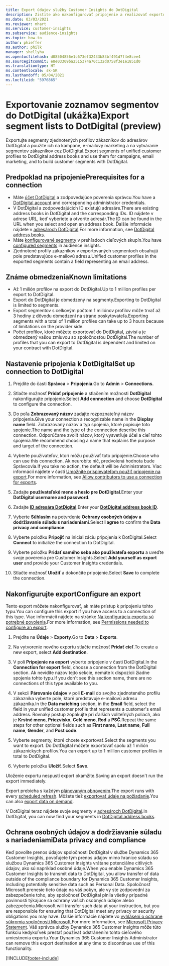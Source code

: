 ```yaml
---
title: Export údajov služby Customer Insights do DotDigital
description: Zistite ako nakonfigurovať pripojenie a realizovať exportovanie do DotDigital.
ms.date: 03/03/2021
ms.reviewer: mhart
ms.service: customer-insights
ms.subservice: audience-insights
ms.topic: how-to
author: pkieffer
ms.author: philk
manager: shellyha
ms.openlocfilehash: d08504856e1c673ef32433b83bf491d7f4e8cee4
ms.sourcegitcommit: e8e03309ba2515374a70c132d0758f3e1e1851d0
ms.translationtype: HT
ms.contentlocale: sk-SK
ms.lasthandoff: 05/04/2021
ms.locfileid: "5976865"
---
```

# <a name="export-segment-lists-to-dotdigital-preview"></a><span data-ttu-id="d309e-103">Exportovanie zoznamov segmentov do DotDigital (ukážka)</span><span class="sxs-lookup"><span data-stu-id="d309e-103">Export segment lists to DotDigital (preview)</span></span>

<span data-ttu-id="d309e-104">Exportujte segmenty zjednotených profilov zákazníkov do adresárov DotDigital a použite ich na kampane, e-mailový marketing a na vytváranie segmentov zákazníkov cez DotDigital.</span><span class="sxs-lookup"><span data-stu-id="d309e-104">Export segments of unified customer profiles to DotDigital address books and use them for campaigns, email marketing, and to build customer segments with DotDigital.</span></span> 

## <a name="prerequisites-for-a-connection"></a><span data-ttu-id="d309e-105">Predpoklad na pripojenie</span><span class="sxs-lookup"><span data-stu-id="d309e-105">Prerequisites for a connection</span></span>

-   <span data-ttu-id="d309e-106">Máte [účet DotDigital](https://dotdigital.com/) a zodpovedajúce poverenia správcu.</span><span class="sxs-lookup"><span data-stu-id="d309e-106">You have a [DotDigital account](https://dotdigital.com/) and corresponding administrator credentials.</span></span>
-   <span data-ttu-id="d309e-107">V DotDigital a zodpovedajúcich ID existujú adresáre.</span><span class="sxs-lookup"><span data-stu-id="d309e-107">There are existing address books in DotDigital and the corresponding IDs.</span></span> <span data-ttu-id="d309e-108">ID nájdete v adrese URL, keď vyberiete a otvoríte adresár.</span><span class="sxs-lookup"><span data-stu-id="d309e-108">The ID can be found in the URL when you select and open an address book.</span></span> <span data-ttu-id="d309e-109">Ďalšie informácie nájdete v [adresároch DotDigital](https://support.dotdigital.com/hc/articles/212211968-Creating-an-address-book).</span><span class="sxs-lookup"><span data-stu-id="d309e-109">For more information, see [DotDigital address books](https://support.dotdigital.com/hc/articles/212211968-Creating-an-address-book).</span></span>
-   <span data-ttu-id="d309e-110">Máte [konfigurované segmenty](segments.md) v prehľadoch cieľových skupín.</span><span class="sxs-lookup"><span data-stu-id="d309e-110">You have [configured segments](segments.md) in audience insights.</span></span>
-   <span data-ttu-id="d309e-111">Zjednotené profily zákazníkov v exportovaných segmentoch obsahujú pole predstavujúce e-mailovú adresu.</span><span class="sxs-lookup"><span data-stu-id="d309e-111">Unified customer profiles in the exported segments contain a field representing an email address.</span></span>

## <a name="known-limitations"></a><span data-ttu-id="d309e-112">Známe obmedzenia</span><span class="sxs-lookup"><span data-stu-id="d309e-112">Known limitations</span></span>

- <span data-ttu-id="d309e-113">Až 1 milión profilov na export do DotDigital.</span><span class="sxs-lookup"><span data-stu-id="d309e-113">Up to 1 million profiles per export to DotDigital.</span></span>
- <span data-ttu-id="d309e-114">Export do DotDigital je obmedzený na segmenty.</span><span class="sxs-lookup"><span data-stu-id="d309e-114">Exporting to DotDigital is limited to segments.</span></span>
- <span data-ttu-id="d309e-115">Export segmentov s celkovým počtom 1 miliónov profilov môže trvať až 3 hodiny z dôvodu obmedzení na strane poskytovateľa.</span><span class="sxs-lookup"><span data-stu-id="d309e-115">Exporting segments with a total of 1 million profiles can take up to 3 hours because of limitations on the provider side.</span></span> 
- <span data-ttu-id="d309e-116">Počet profilov, ktoré môžete exportovať do DotDigital, závisí a je obmedzený vašou zmluvou so spoločnosťou DotDigital.</span><span class="sxs-lookup"><span data-stu-id="d309e-116">The number of profiles that you can export to DotDigital is dependent and limited on your contract with DotDigital.</span></span>

## <a name="set-up-connection-to-dotdigital"></a><span data-ttu-id="d309e-117">Nastavenie pripojenia k DotDigital</span><span class="sxs-lookup"><span data-stu-id="d309e-117">Set up connection to DotDigital</span></span>

1. <span data-ttu-id="d309e-118">Prejdite do časti **Správca** > **Pripojenia**.</span><span class="sxs-lookup"><span data-stu-id="d309e-118">Go to **Admin** > **Connections**.</span></span>

1. <span data-ttu-id="d309e-119">Stlačte možnosť **Pridať pripojenie** a stlačením možnosti **DotDigital** nakonfigurujte pripojenie.</span><span class="sxs-lookup"><span data-stu-id="d309e-119">Select **Add connection** and choose **DotDigital** to configure the connection.</span></span>

1. <span data-ttu-id="d309e-120">Do poľa **Zobrazovaný názov** zadajte rozpoznateľný názov pripojenia.</span><span class="sxs-lookup"><span data-stu-id="d309e-120">Give your connection a recognizable name in the **Display name** field.</span></span> <span data-ttu-id="d309e-121">Zobrazovaný názov a typ spojenia, ktoré popisuje toto spojenie.</span><span class="sxs-lookup"><span data-stu-id="d309e-121">The name and the type of the connection describe this connection.</span></span> <span data-ttu-id="d309e-122">Odporúčame zvoliť názov, ktorý vysvetľuje účel a cieľ tohto spojenia.</span><span class="sxs-lookup"><span data-stu-id="d309e-122">We recommend choosing a name that explains the purpose and target of the connection.</span></span>

1. <span data-ttu-id="d309e-123">Vyberte používateľov, ktorí môžu používať toto pripojenie.</span><span class="sxs-lookup"><span data-stu-id="d309e-123">Choose who can use this connection.</span></span> <span data-ttu-id="d309e-124">Ak neurobíte nič, predvolená hodnota bude Správcovia.</span><span class="sxs-lookup"><span data-stu-id="d309e-124">If you take no action, the default will be Administrators.</span></span> <span data-ttu-id="d309e-125">Viac informácií nájdete v časti [Umožnite prispievateľom použiť pripojenie na export](connections.md#allow-contributors-to-use-a-connection-for-exports).</span><span class="sxs-lookup"><span data-stu-id="d309e-125">For more information, see [Allow contributors to use a connection for exports](connections.md#allow-contributors-to-use-a-connection-for-exports).</span></span>

1. <span data-ttu-id="d309e-126">Zadajte **používateľské meno a heslo pre DotDigital**.</span><span class="sxs-lookup"><span data-stu-id="d309e-126">Enter your **DotDigital username and password**.</span></span>

1. <span data-ttu-id="d309e-127">Zadajte **[ID adresára DotDigital](https://support.dotdigital.com/hc/articles/212211968-Creating-an-address-book)**.</span><span class="sxs-lookup"><span data-stu-id="d309e-127">Enter your **[DotDigital address book ID](https://support.dotdigital.com/hc/articles/212211968-Creating-an-address-book)**.</span></span>

1. <span data-ttu-id="d309e-128">Vyberte **Súhlasím** na potvrdenie **Ochrany osobných údajov a dodržiavanie súladu s nariadeniami**.</span><span class="sxs-lookup"><span data-stu-id="d309e-128">Select **I agree** to confirm the **Data privacy and compliance**.</span></span>

1. <span data-ttu-id="d309e-129">Vyberte položku **Pripojiť** na inicializáciu pripojenia k DotDigital.</span><span class="sxs-lookup"><span data-stu-id="d309e-129">Select **Connect** to initialize the connection to DotDigital.</span></span>

1. <span data-ttu-id="d309e-130">Vyberte položku **Pridať samého seba ako používateľa exportu** a uveďte svoje poverenia pre Customer Insights.</span><span class="sxs-lookup"><span data-stu-id="d309e-130">Select **Add yourself as export user** and provide your Customer Insights credentials.</span></span>

1. <span data-ttu-id="d309e-131">Stlačte možnosť **Uložiť** a dokončite pripojenie.</span><span class="sxs-lookup"><span data-stu-id="d309e-131">Select **Save** to complete the connection.</span></span> 

## <a name="configure-an-export"></a><span data-ttu-id="d309e-132">Nakonfigurujte export</span><span class="sxs-lookup"><span data-stu-id="d309e-132">Configure an export</span></span>

<span data-ttu-id="d309e-133">Tento export môžete nakonfigurovať, ak máte prístup k pripojeniu tohto typu.</span><span class="sxs-lookup"><span data-stu-id="d309e-133">You can configure this export if you have access to a connection of this type.</span></span> <span data-ttu-id="d309e-134">Viac informácií nájdete na stránke [Na konfiguráciu exportu sú potrebné povolenia](export-destinations.md#set-up-a-new-export).</span><span class="sxs-lookup"><span data-stu-id="d309e-134">For more information, see [Permissions needed to configure an export](export-destinations.md#set-up-a-new-export).</span></span>

1. <span data-ttu-id="d309e-135">Prejdite na **Údaje** > **Exporty**.</span><span class="sxs-lookup"><span data-stu-id="d309e-135">Go to **Data** > **Exports**.</span></span>

1. <span data-ttu-id="d309e-136">Na vytvorenie nového exportu stlačte možnosť **Pridať cieľ**.</span><span class="sxs-lookup"><span data-stu-id="d309e-136">To create a new export, select **Add destination**.</span></span>

1. <span data-ttu-id="d309e-137">V poli **Pripojenie na export** vyberte pripojenie v časti DotDigital.</span><span class="sxs-lookup"><span data-stu-id="d309e-137">In the **Connection for export** field, choose a connection from the DotDigital section.</span></span> <span data-ttu-id="d309e-138">Ak nevidíte názov tejto sekcie, nemáte k dispozícii žiadne spojenia tohto typu.</span><span class="sxs-lookup"><span data-stu-id="d309e-138">If you don't see this section name, there are no connections of this type available to you.</span></span>


1. <span data-ttu-id="d309e-139">V sekcii **Párovanie údajov** v poli **E-mail** do svojho zjednoteného profilu zákazníka vyberte pole, ktoré predstavuje e-mailovú adresu zákazníka.</span><span class="sxs-lookup"><span data-stu-id="d309e-139">In the **Data matching** section, in the **Email** field, select the field in your unified customer profile that represents a customer's email address.</span></span> <span data-ttu-id="d309e-140">Rovnaký postup zopakujte pri ďalších voliteľných poliach, ako je **Krstné meno**, **Priezvisko**, **Celé meno**, **Rod** a **PSČ**.</span><span class="sxs-lookup"><span data-stu-id="d309e-140">Repeat the same steps for other optional fields such as **First name**, **Last name**, **Full name**, **Gender**, and **Post code**.</span></span>

1. <span data-ttu-id="d309e-141">Vyberte segmenty, ktoré chcete exportovať.</span><span class="sxs-lookup"><span data-stu-id="d309e-141">Select the segments you want to export.</span></span> <span data-ttu-id="d309e-142">Do DotDigital môžete exportovať spolu až 1 milión zákazníckych profilov.</span><span class="sxs-lookup"><span data-stu-id="d309e-142">You can export up to 1 million customer profiles in total to DotDigital.</span></span>

1. <span data-ttu-id="d309e-143">Vyberte položku **Uložiť**.</span><span class="sxs-lookup"><span data-stu-id="d309e-143">Select **Save**.</span></span>

<span data-ttu-id="d309e-144">Uloženie exportu nespustí export okamžite.</span><span class="sxs-lookup"><span data-stu-id="d309e-144">Saving an export doesn't run the export immediately.</span></span>

<span data-ttu-id="d309e-145">Export prebieha s každým [plánovaným obnovením](system.md#schedule-tab).</span><span class="sxs-lookup"><span data-stu-id="d309e-145">The export runs with every [scheduled refresh](system.md#schedule-tab).</span></span> <span data-ttu-id="d309e-146">Môžete tiež [exportovať údaje na požiadanie](export-destinations.md#run-exports-on-demand).</span><span class="sxs-lookup"><span data-stu-id="d309e-146">You can also [export data on demand](export-destinations.md#run-exports-on-demand).</span></span> 
 
<span data-ttu-id="d309e-147">V DotDigital teraz nájdete svoje segmenty v [adresároch DotDigital](https://support.dotdigital.com/hc/articles/212211968-Creating-an-address-book).</span><span class="sxs-lookup"><span data-stu-id="d309e-147">In DotDigital, you can now find your segments in [DotDigital address books](https://support.dotdigital.com/hc/articles/212211968-Creating-an-address-book).</span></span>


## <a name="data-privacy-and-compliance"></a><span data-ttu-id="d309e-148">Ochrana osobných údajov a dodržiavanie súladu s nariadeniami</span><span class="sxs-lookup"><span data-stu-id="d309e-148">Data privacy and compliance</span></span>

<span data-ttu-id="d309e-149">Keď povolíte prenos údajov spoločnosti DotDigital v službe Dynamics 365 Customer Insights, povoľujete tým prenos údajov mimo hranice súladu so službou Dynamics 365 Customer Insights vrátane potenciálne citlivých údajov, ako sú napríklad osobné údaje.</span><span class="sxs-lookup"><span data-stu-id="d309e-149">When you enable Dynamics 365 Customer Insights to transmit data to DotDigital, you allow transfer of data outside of the compliance boundary for Dynamics 365 Customer Insights, including potentially sensitive data such as Personal Data.</span></span> <span data-ttu-id="d309e-150">Spoločnosť Microsoft prenesie tieto údaje na váš pokyn, ale vy ste zodpovední za zabezpečenie toho, aby spoločnosť DotDigital plnila všetky prípadné povinnosti týkajúce sa ochrany vašich osobných údajov alebo zabezpečenia.</span><span class="sxs-lookup"><span data-stu-id="d309e-150">Microsoft will transfer such data at your instruction, but you are responsible for ensuring that DotDigital meet any privacy or security obligations you may have.</span></span> <span data-ttu-id="d309e-151">Ďalšie informácie nájdete vo [vyhlásení o ochrane súkromia spoločnosti Microsoft](https://go.microsoft.com/fwlink/?linkid=396732).</span><span class="sxs-lookup"><span data-stu-id="d309e-151">For more information, see [Microsoft Privacy Statement](https://go.microsoft.com/fwlink/?linkid=396732).</span></span>
<span data-ttu-id="d309e-152">Váš správca služby Dynamics 365 Customer Insights môže túto funkciu kedykoľvek prestať používať odstránením tohto cieľového umiestnenia exportu.</span><span class="sxs-lookup"><span data-stu-id="d309e-152">Your Dynamics 365 Customer Insights Administrator can remove this export destination at any time to discontinue use of this functionality.</span></span>


[!INCLUDE[footer-include](../includes/footer-banner.md)]

